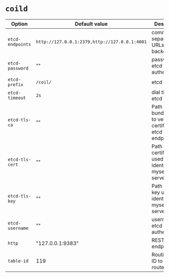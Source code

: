 `coild`
=======

Option           | Default value                                 | Description
------           | -------------                                 | -----------
`etcd-endpoints` | `http://127.0.0.1:2379,http://127.0.0.1:4001` | comma-separated URLs of the backend etcd
`etcd-password`  | ""                                            | password for etcd authentication
`etcd-prefix`    | `/coil/`                                      | etcd prefix
`etcd-timeout`   | `2s`                                          | dial timeout to etcd
`etcd-tls-ca`    | ""                                            | Path to CA bundle used to verify certificates of etcd endpoints.
`etcd-tls-cert`  | ""                                            | Path to my certificate used to identify myself to etcd servers.
`etcd-tls-key`   | ""                                            | Path to my key used to identify myself to etcd servers.
`etcd-username`  | ""                                            | username for etcd authentication
`http`           | "127.0.0.1:9383"                              | REST API endpoint.
`table-id`       | 119                                           | Routing table ID to export routes
